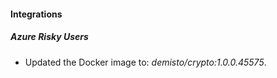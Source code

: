 #### Integrations
##### Azure Risky Users
- Updated the Docker image to: *demisto/crypto:1.0.0.45575*.
